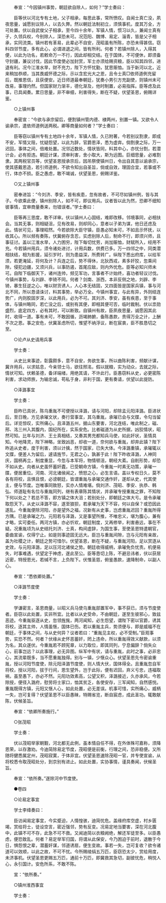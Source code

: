 <!-- { "loadSidebar": true } -->
　　奉宣：“今因镇州事势，朝廷欲自除人，如何？”学士奏曰： 

　　臣等伏以河北专有土地，父子相承，每思此事，常所愤叹。自闻士真亡没，夙夜思量，诚愿别议除人，以去久弊。然以朝廷法制初立，须慎事机，度其万全，方可处置。伏以自武俊父子相承，至今四十余年，军镇人情，惯习以久，兼闻士真有子，久领兵权，今别除人，深恐未可。况范阳、魏博、易定、淄青，皆是父子相承，实同流类。镇州若有革易，此辈必不自安，茂昭虽有所陈，亦恐未得甚信。窃料四邻节度，多有此心，必谓进退之间，皆有所利。何者？若镇州除人，入得其便，以此为功名，若敕命万一不行，因此却相交结。在于国体，不可便休，即须备守封疆，兼议讨伐，因此节度使必加封赏，军士亦须给赐资粮，臣以知其四邻，进退有利。况今江淮水旱，财不充力，陛下方怀忧勤，犹思赈恤。当于新河以北，近来稍加恭顺，当其畏威怀德之际，示以含宏光大之恩，且令士真□依师道例充留后，既推恩信，且获便安。近日师道最奉朝廷，犹奏小男引方充副使，则镇州未可改易，事理灼然。但国家财力渐丰，德化渐及，他时制置，必易指挥。臣等虑及此事，已具闻奏。累日思量，非不审细，利害得失，断在不疑，伏望圣恩，俯赐详鉴。 

　　○上镇州事 

　　奉密宣：“今欲与承宗留后，便割镇州管内德、棣两州，别置一镇。又欲令人谕承宗，遣依师道例送两税。卿等商量如何者？”学士奏曰： 

　　臣等窃以镇州专有土地四十余年，军镇人情，久已附著，今若别议割隶，即成不安，军情又阻，忧疑怨望，以此为辞，官爵恩泽，悉为虚弃。倘割隶之际，万一迟回，事体之间，倍难处置。况邻近数处，情状皆同，料其中心，亦忧分割，若潜计会，必有拒违。朝廷计谋，须审利害，舍小取大，斯为远图。巨细思量，必难割隶。其两税官员等，伏望圣恩授承宗后，因吊祭使镇州日，令出自其意以谕承宗，使其感戴恩造，若引师道例，不欲令知出自圣旨，倘或自效，理固合宜，若事或不行，体亦不损。臣之愚虑，敢不竭诚，伏望圣恩，俯赐详鉴。 

　　○又上镇州事 

　　密奉进旨：“今刘济、季安，皆有疾患，忽有故者，不可尽如镇州例，皆与其子。今欲乘此便，镇州别除人，如不可，即议用兵。议者皆以此为然，恐卿不细知彼事情，宜审商量奏来，勿错误者。”学士奏曰： 

　　臣等再三思度，敢不详审。伏以镇州人心固结，难即改移。邻境事同，必相扶会。当其无事，则相疑沮，见有改易，则却同心，意者以子弟为谋，他日还虑及此。情状可见，事理昭然。今若欲除大臣守镇，臣愚必知未可，不如且示怀抚，以收其心。所以频有奏陈，伏冀俯存含忍，实虑别除人后，制命不行，即须兴师，且事征讨。盖以江淮水旱，人力困穷，陛下每切忧劳，尚加赈恤，财赋所入，经用不充。今若镇州用兵，须令诸处进讨，计用兵数，供费已多。万一四邻之中，同类潜相扶结，相为影援，延引岁时，则为患益深，所费转广。纵陛下悉出府库，以给军须，若更淹延，将何及计？兵连之后，势不得休，北狄西戎，素多奸狡，忽乘间隙，侵犯边疆，又须兴兵，以事防遏，首尾应敌，则内外忧危。臣等必知兴师未可。自陛下临御天下，诸州连帅，频见军功，言事者不计始终，喜功者轻议讨伐。今镇州事势，与刘辟、李锜不同。何者？剑南、浙西，本非反侧之地，刘辟、李锜，暴生狂逆之心，唯以财货诱人，人心本无结固，又四面皆是国家兵镇，事与河北不同，所以恳请诛讨，料其事势，举必万全。今镇州事宜，与此有异，外则结连势广，内则胶固岁深，以此用兵，必为不可。其刘济、季安，虽有疾患，至于事体，与镇州略同，若亡没之后，或别有其便，即相其便可否，临时裁制。伏以祟勋盛烈，底定四方，必有其时，可以断致。自镇州有故，臣夙夜思量，诚愿因其此时，收得一道。事有未可，不敢因循，沥竭肺腑，备陈愚款，贵得万全之计，上酬不次之恩。事之安危，伏冀圣虑所切，惟望不纳浮议，断在宸衷，臣不胜恳切之至。 

　　○论卢从史请用兵事 

　　学士奏： 

　　从史比来事迹，彰露颇多，意不自安，务欲生事，所以曲陈利害，频献计谋，冀许用兵，以求姑息，今亲领士马，欲往邢洺，假以就粮，实为动众，去就之际，情状可知。伏赖圣德，备详端绪，用绝其请，不许此行。臣愚窃料从史，必更密陈利害，求动师旅，为输忠诚，苟私于身，非利于国，更有奏请，伏望以此提防。 

　　○泽潞事宜 

　　学士奏： 

　　臣昨已具状，陈乌重胤不可便授以泽潞，请与河阳，却除孟元阳泽潞。臣进状后，至日晚，方见承璀文状，奏行营事宜，其乌重胤，承璀已会与文牒，令勾当留后。详览惊叹，实所痛心。且泽潞五州，据山东要害，河北连结，唯此制之，磁、邢、洺三州入其腹内，国纪所在，实系安危。比者磁道为从史所据，凶狡情状，昭然可知。比年与刘济、王士真相结，又奏其男充都知兵马使，如此奸状，圣情具知。今地降灵，陛下神略，坐致凶恶，却收一道，奈何欲与重胤，却弃此镇？陛下昨追从史者，度于利害，须以计擒，然于国家，已失大体。今泽潞重镇，承璀辄以文牒，便差人为留后，遽请旌节，无君之心，孰甚于此！陛下昨收泽潞，人神同庆，国柄再立，制度重显，今忽与本军将，物情顿沮，朝经大紊。自削形势，却恐不如从史。向者从史虽怀蓄奸蠹，已受朝命方镇，今重胤一时素无功策，承璀一牒，便居重位。河南、河北诸侯闻之，愤怒之心，必生言语。盖以专权日久，莫不各有将校，且惧且恨，必谤朝廷，皆谓重胤与承璀交通作奸，遂却从史，代其使主，便与节度。岂唯事同致怒，实亦人情难堪。倘刘济、茂昭、季安、执恭、韩弘、师道耻有名位与重胤同列，继有表章陈其情状，并承璀专授重胤之罪，不知陛下何以处之？若总不答，即方镇之体大沮；若别处分，即朝廷之体大亏。是令承璀取怨天下。从史以泽潞不容，遂至狼狈，若承璀为天下不容，何以自保？或恐因此遂乱。今重胤便除河阳，亦是望外之福，况新有从史事，岂虑重胤迟回？重胤所得方隅，已是承璀之力。元阳若与泽潞，又是事望所推，不唯忠义，堪为腹心，兼有才略，实可委任。两河方镇，亦必忻欢，朝廷制度，又再修举，利害悬远，事在不疑。况重胤顷为从史结托刘济、士真，构间虚辞，为国生事，至使圣恩特遣朝官，委曲宣谕，仅得宁止。如是则事迹固无远大。臣岂与重胤间隙，岂与元阳有亲故，盖为社稷之计，朝廷之势可惜尔。伏望圣恩，断在不疑，与重胤河阳，足以赏逐从史效，与元阳泽潞，足以压河北诸侯之势。朝廷收得威柄，承璀免负忧责。机便易失，时事难遇，伏望定于神虑，遂此至公。臣等恳切上陈，不避忌讳者，伏以获居近密，特授恩光，若缄不言，上负陛下。伏惟圣慈，俯鉴愚款，速降制命，以副人心。 

　　奉宣：“悉依卿处置。” 

　　○泽潞节度使 

　　学士奏： 

　　学谦密言，圣恩商量，以昭义兵马使乌重胤部置军中，事不获已，须与节度使者。臣窃以此处置，实非所宜。比者以从史受命，不由朝廷，遂至生彼邪心，致兹恶迹。今重胤驱逐从史，忽领旌旄，两河闻知，必生怨望，谓陛下密以官爵，诱其将校，逐其主帅，人情虽惬，国体已伤。若以重胤主兵，势须便与，即是威福不在朝廷，于事体之间，与从史何异？议者若曰：“重胤见主权，必不受制。”臣观事势，实恐不然。何者？伏缘从史怀恶蓄奸，罔上违命，所以重胤得效义献款，以须为名，其众遂伏。今重胤若不顾宪章，以力取位，即其同列，宁息偏辞？倘失众心，前事岂远？以此事理，必无异图。纵军中有状，请与重胤，此时之事，必非忠心，其流辈既多，当不愿重胤独得。别与一镇，少惬众心。伏望圣恩先令密谕重胤，授以河阳节度使，除元阳泽潞节度使，则人情大伏，国体得全。且重胤忽自军将校，授以河阳，拔于行间，恩生望外，岂于此际，便有迟回，弃义亏忠，违福取祸，虽至愚下，亦必不然。元阳功效素高，公望又积，泽潞接近，久亦承风，今若除授，便径入潞府，慰劳将士家口，恤其贫乏，各使安存，三军闻知，自然感悦。重胤既得方镇，元阳又惬人心，如此处置，必无差误。机事可惜，实所痛心，威柄一失，岂可复得？伏望圣恩不以臣愚昧，特赐省览，断自宸虑，成此圣功。辄敢献陈，伏候圣旨。 

　　奉宣：“依卿所奏施行。” 

　　○张茂昭 

　　学士奏： 

　　伏以茂昭举家朝觐，河北都无此例，虽本情自任不得，在外体殊可嘉称，须降恩荣，以存激劝。今迪简除易定节度，茂昭便是前衡，行理之间，恐非稳便。又所随将健悉属定州，茂昭寂寞，于体非宜。伏望圣恩速除茂昭一官，并专使宣谕，从将校悉令取茂昭处分，到京别有进止。如此处置，实协事情，谨具奏闻，伏候圣旨。 

　　奉宣：“依所奏。”遂除河中节度使。 

　　●卷四 

　　○论易定事宜 

　　学士李绛奏曰： 

　　臣访闻易定事宜，今实蹙迫，人情惶骇，迪简忧危。盖缘府库空虚，村乡匮竭，赏给将士，徒设空言，密近强邻，势有反变。况易定地当要害，深在河北腹中，此镇不可不存，此急不可不救。又闻迪简以衣粮阙绝，解还军徒至多。以臣愚虑，便恐致乱。何者？易定举军归国，将谓从此保安，今乃困迫于前时，退散于今日，惧怨恨之辈，潜蓄奸谋，邻道诱扇，便生变故。事若一失，岂可复收？欲令诸道可以效顺，以此之故，不可不忧。今所赐绫绢五万匹，臣窃恐太少，赏给用度，未济事机。伏望圣恩更赐五万匹，通前十万匹，即冀救其急切，副彼忧危，稍悦人心，永引国计。安危所系，不敢不陈。 

　　宣：“依所奏。” 

　　○镇州淮西事宜 

　　学士奏： 

